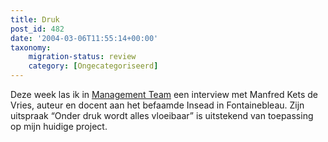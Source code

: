 ```yaml
---
title: Druk
post_id: 482
date: '2004-03-06T11:55:14+00:00'
taxonomy:
    migration-status: review
    category: [Ongecategoriseerd]
---
```

Deze week las ik in [Management Team](http://www.mt.nl/artikel02.jsp?art=39466) een interview met Manfred Kets de Vries, auteur en docent aan het befaamde Insead in Fontainebleau. Zijn uitspraak “Onder druk wordt alles vloeibaar” is uitstekend van toepassing op mijn huidige project.